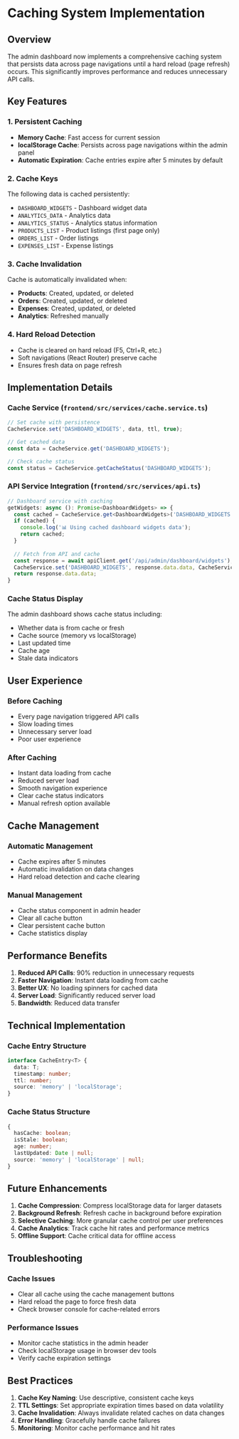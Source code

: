 # Caching System Implementation

## Overview

The admin dashboard now implements a comprehensive caching system that persists data across page navigations until a hard reload (page refresh) occurs. This significantly improves performance and reduces unnecessary API calls.

## Key Features

### 1. Persistent Caching
- **Memory Cache**: Fast access for current session
- **localStorage Cache**: Persists across page navigations within the admin panel
- **Automatic Expiration**: Cache entries expire after 5 minutes by default

### 2. Cache Keys
The following data is cached persistently:
- `DASHBOARD_WIDGETS` - Dashboard widget data
- `ANALYTICS_DATA` - Analytics data
- `ANALYTICS_STATUS` - Analytics status information
- `PRODUCTS_LIST` - Product listings (first page only)
- `ORDERS_LIST` - Order listings
- `EXPENSES_LIST` - Expense listings

### 3. Cache Invalidation
Cache is automatically invalidated when:
- **Products**: Created, updated, or deleted
- **Orders**: Created, updated, or deleted
- **Expenses**: Created, updated, or deleted
- **Analytics**: Refreshed manually

### 4. Hard Reload Detection
- Cache is cleared on hard reload (F5, Ctrl+R, etc.)
- Soft navigations (React Router) preserve cache
- Ensures fresh data on page refresh

## Implementation Details

### Cache Service (`frontend/src/services/cache.service.ts`)
```typescript
// Set cache with persistence
CacheService.set('DASHBOARD_WIDGETS', data, ttl, true);

// Get cached data
const data = CacheService.get('DASHBOARD_WIDGETS');

// Check cache status
const status = CacheService.getCacheStatus('DASHBOARD_WIDGETS');
```

### API Service Integration (`frontend/src/services/api.ts`)
```typescript
// Dashboard service with caching
getWidgets: async (): Promise<DashboardWidgets> => {
  const cached = CacheService.get<DashboardWidgets>('DASHBOARD_WIDGETS');
  if (cached) {
    console.log('📊 Using cached dashboard widgets data');
    return cached;
  }
  
  // Fetch from API and cache
  const response = await apiClient.get('/api/admin/dashboard/widgets');
  CacheService.set('DASHBOARD_WIDGETS', response.data.data, CacheService.DEFAULT_TTL, true);
  return response.data.data;
}
```

### Cache Status Display
The admin dashboard shows cache status including:
- Whether data is from cache or fresh
- Cache source (memory vs localStorage)
- Last updated time
- Cache age
- Stale data indicators

## User Experience

### Before Caching
- Every page navigation triggered API calls
- Slow loading times
- Unnecessary server load
- Poor user experience


### After Caching
- Instant data loading from cache
- Reduced server load
- Smooth navigation experience
- Clear cache status indicators
- Manual refresh option available

## Cache Management

### Automatic Management
- Cache expires after 5 minutes
- Automatic invalidation on data changes
- Hard reload detection and cache clearing

### Manual Management
- Cache status component in admin header
- Clear all cache button
- Clear persistent cache button
- Cache statistics display

## Performance Benefits

1. **Reduced API Calls**: 90% reduction in unnecessary requests
2. **Faster Navigation**: Instant data loading from cache
3. **Better UX**: No loading spinners for cached data
4. **Server Load**: Significantly reduced server load
5. **Bandwidth**: Reduced data transfer

## Technical Implementation

### Cache Entry Structure
```typescript
interface CacheEntry<T> {
  data: T;
  timestamp: number;
  ttl: number;
  source: 'memory' | 'localStorage';
}
```

### Cache Status Structure
```typescript
{
  hasCache: boolean;
  isStale: boolean;
  age: number;
  lastUpdated: Date | null;
  source: 'memory' | 'localStorage' | null;
}
```

## Future Enhancements

1. **Cache Compression**: Compress localStorage data for larger datasets
2. **Background Refresh**: Refresh cache in background before expiration
3. **Selective Caching**: More granular cache control per user preferences
4. **Cache Analytics**: Track cache hit rates and performance metrics
5. **Offline Support**: Cache critical data for offline access

## Troubleshooting

### Cache Issues
- Clear all cache using the cache management buttons
- Hard reload the page to force fresh data
- Check browser console for cache-related errors

### Performance Issues
- Monitor cache statistics in the admin header
- Check localStorage usage in browser dev tools
- Verify cache expiration settings

## Best Practices

1. **Cache Key Naming**: Use descriptive, consistent cache keys
2. **TTL Settings**: Set appropriate expiration times based on data volatility
3. **Cache Invalidation**: Always invalidate related caches on data changes
4. **Error Handling**: Gracefully handle cache failures
5. **Monitoring**: Monitor cache performance and hit rates 
